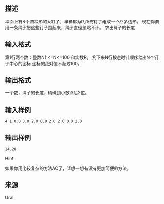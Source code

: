 ## 描述

平面上有N个圆柱形的大钉子，半径都为R,所有钉子组成一个凸多边形。 现在你要用一条绳子把这些钉子围起来，绳子直径忽略不计。 求出绳子的长度 

## 输入格式

第1行两个数：整数N(1<=N<=100)和实数R。 接下来N行按逆时针顺序给出N个钉子中心的坐标 坐标的绝对值不超过100。 

## 输出格式

一个数，绳子的长度，精确到小数点后2位。 

## 输入样例

```plaintext
4 1 0.0 0.0 2.0 0.0 2.0 2.0 0.0 2.0 
```

## 输出样例

```plaintext
14.28 
```

Hint

如果你用比较复杂的方法AC了，请想一想有没有更加简便的方法。 

## 来源

Ural

